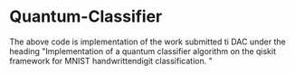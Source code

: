 # Quantum-Classifier
The above code is implementation of the work submitted ti DAC under the heading "Implementation of a quantum classifier algorithm on the qiskit framework for MNIST handwrittendigit classification. "
